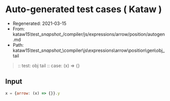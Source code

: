# Auto-generated test cases ( Kataw )
- Regenerated: 2021-03-15
- From: kataw15\test\__snapshot__/compiler/js/expressions/arrow/position/autogen.md
- Path: kataw15\test\__snapshot__\compiler\js\expressions\arrow\position\gen\obj_tail
> :: test: obj tail
> :: case: (x) => {}
## Input

`````js
x = {arrow: (x) => {}}.y
`````
